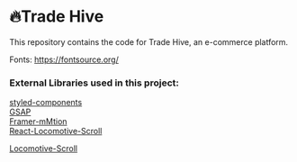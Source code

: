 # 🔥Trade Hive

This repository contains the code for Trade Hive, an e-commerce platform. <br />

Fonts: https://fontsource.org/ <br />

### External Libraries used in this project: 

[styled-components](https://styled-components.com/docs/advanced) <br />
[GSAP](https://greensock.com/gsap/) <br />
[Framer-mMtion](https://www.framer.com/motion/) <br />
[React-Locomotive-Scroll](https://www.npmjs.com/package/react-locomotive-scroll) <br />

[Locomotive-Scroll](https://www.npmjs.com/package/locomotive-scroll) <br />

